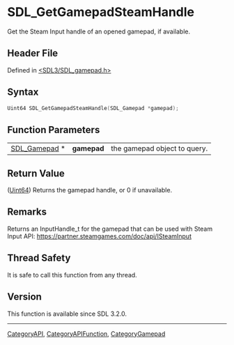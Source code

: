 # SDL_GetGamepadSteamHandle

Get the Steam Input handle of an opened gamepad, if available.

## Header File

Defined in [<SDL3/SDL_gamepad.h>](https://github.com/libsdl-org/SDL/blob/main/include/SDL3/SDL_gamepad.h)

## Syntax

```c
Uint64 SDL_GetGamepadSteamHandle(SDL_Gamepad *gamepad);
```

## Function Parameters

|                              |             |                              |
| ---------------------------- | ----------- | ---------------------------- |
| [SDL_Gamepad](SDL_Gamepad) * | **gamepad** | the gamepad object to query. |

## Return Value

([Uint64](Uint64)) Returns the gamepad handle, or 0 if unavailable.

## Remarks

Returns an InputHandle_t for the gamepad that can be used with Steam Input
API: https://partner.steamgames.com/doc/api/ISteamInput

## Thread Safety

It is safe to call this function from any thread.

## Version

This function is available since SDL 3.2.0.

----
[CategoryAPI](CategoryAPI), [CategoryAPIFunction](CategoryAPIFunction), [CategoryGamepad](CategoryGamepad)

